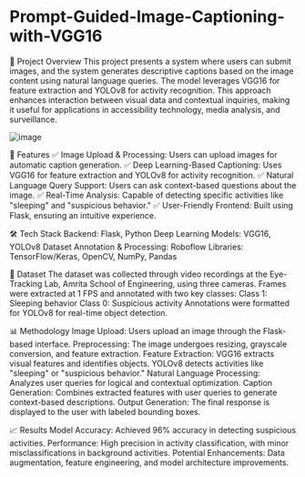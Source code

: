 # Prompt-Guided-Image-Captioning-with-VGG16

📌 Project Overview
This project presents a system where users can submit images, and the system generates descriptive captions based on the image content using natural language queries. The model leverages VGG16 for feature extraction and YOLOv8 for activity recognition. This approach enhances interaction between visual data and contextual inquiries, making it useful for applications in accessibility technology, media analysis, and surveillance.

![image](https://github.com/user-attachments/assets/e0dc5d2d-a7ec-480d-b591-262231da7e21)


🚀 Features
✅ Image Upload & Processing: Users can upload images for automatic caption generation.
✅ Deep Learning-Based Captioning: Uses VGG16 for feature extraction and YOLOv8 for activity recognition.
✅ Natural Language Query Support: Users can ask context-based questions about the image.
✅ Real-Time Analysis: Capable of detecting specific activities like "sleeping" and "suspicious behavior."
✅ User-Friendly Frontend: Built using Flask, ensuring an intuitive experience.

🛠️ Tech Stack
Backend: Flask, Python
Deep Learning Models: VGG16, YOLOv8
Dataset Annotation & Processing: Roboflow
Libraries: TensorFlow/Keras, OpenCV, NumPy, Pandas

📂 Dataset
The dataset was collected through video recordings at the Eye-Tracking Lab, Amrita School of Engineering, using three cameras. Frames were extracted at 1 FPS and annotated with two key classes:
Class 1: Sleeping behavior
Class 0: Suspicious activity
Annotations were formatted for YOLOv8 for real-time object detection.

📊 Methodology
Image Upload: Users upload an image through the Flask-based interface.
Preprocessing: The image undergoes resizing, grayscale conversion, and feature extraction.
Feature Extraction:
VGG16 extracts visual features and identifies objects.
YOLOv8 detects activities like "sleeping" or "suspicious behavior."
Natural Language Processing: Analyzes user queries for logical and contextual optimization.
Caption Generation: Combines extracted features with user queries to generate context-based descriptions.
Output Generation: The final response is displayed to the user with labeled bounding boxes.

📈 Results
Model Accuracy: Achieved 96% accuracy in detecting suspicious activities.
Performance: High precision in activity classification, with minor misclassifications in background activities.
Potential Enhancements: Data augmentation, feature engineering, and model architecture improvements.
